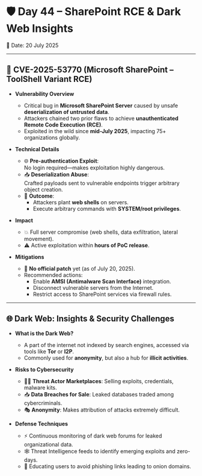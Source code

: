 # 🛡️ Day 44 – SharePoint RCE & Dark Web Insights  
📅 Date: 20 July 2025  

---

## 🚨 CVE-2025-53770 (Microsoft SharePoint – ToolShell Variant RCE)  

- **Vulnerability Overview**  
  - Critical bug in **Microsoft SharePoint Server** caused by unsafe **deserialization of untrusted data**.  
  - Attackers chained two prior flaws to achieve **unauthenticated Remote Code Execution (RCE)**.  
  - Exploited in the wild since **mid-July 2025**, impacting 75+ organizations globally.  

- **Technical Details**  
  - 🌐 **Pre-authentication Exploit**:  
    No login required—makes exploitation highly dangerous.  
  - 📥 **Deserialization Abuse**:  
    Crafted payloads sent to vulnerable endpoints trigger arbitrary object creation.  
  - 🐚 **Outcome**:  
    - Attackers plant **web shells** on servers.  
    - Execute arbitrary commands with **SYSTEM/root privileges**.  

- **Impact**  
  - 💥 Full server compromise (web shells, data exfiltration, lateral movement).  
  - ⚠️ Active exploitation within **hours of PoC release**.  

- **Mitigations**  
  - 🔐 **No official patch** yet (as of July 20, 2025).  
  - Recommended actions:  
    - Enable **AMSI (Antimalware Scan Interface)** integration.  
    - Disconnect vulnerable servers from the Internet.  
    - Restrict access to SharePoint services via firewall rules.  

---

## 🌐 Dark Web: Insights & Security Challenges  

- **What is the Dark Web?**  
  - A part of the internet not indexed by search engines, accessed via tools like **Tor** or **I2P**.  
  - Commonly used for **anonymity**, but also a hub for **illicit activities**.  

- **Risks to Cybersecurity**  
  - 🕵️‍♂️ **Threat Actor Marketplaces**: Selling exploits, credentials, malware kits.  
  - 📥 **Data Breaches for Sale**: Leaked databases traded among cybercriminals.  
  - 🎭 **Anonymity**: Makes attribution of attacks extremely difficult.  

- **Defense Techniques**  
  - ⚡ Continuous monitoring of dark web forums for leaked organizational data.  
  - 🕸️ Threat Intelligence feeds to identify emerging exploits and zero-days.  
  - 🚫 Educating users to avoid phishing links leading to onion domains.  

